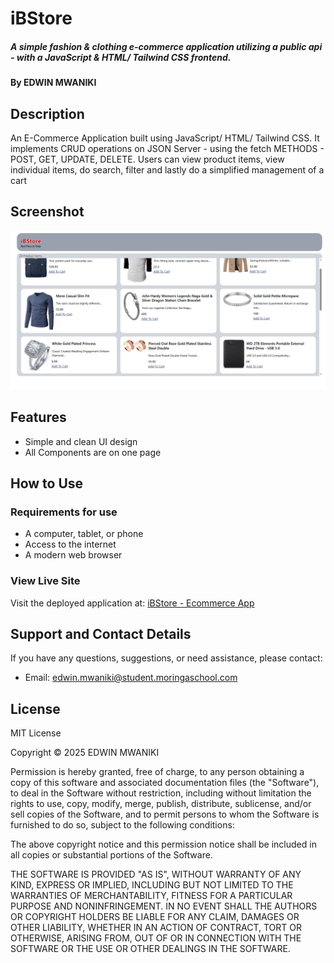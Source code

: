 # iBStore

##### A simple fashion & clothing e-commerce application utilizing a public api - with a JavaScript & HTML/ Tailwind CSS frontend.

#### By **EDWIN MWANIKI**

## Description

An E-Commerce Application built using JavaScript/ HTML/ Tailwind CSS. It implements CRUD operations on JSON Server - using the fetch METHODS - POST, GET, UPDATE, DELETE. Users can view product items, view individual items, do search, filter and lastly do a simplified management of a cart

## Screenshot

![iBStore Screenshot](./iBStore.jpg)

## Features

- Simple and clean UI design 
- All Components are on one page


## How to Use

### Requirements for use

- A computer, tablet, or phone
- Access to the internet
- A modern web browser

### View Live Site

Visit the deployed application at: [iBStore - Ecommerce 
App](https://edwin3v3.github.io/ibstore/)

## Support and Contact Details

If you have any questions, suggestions, or need assistance, please contact:

- Email: <edwin.mwaniki@student.moringaschool.com>

## License

MIT License

Copyright &copy; 2025 EDWIN MWANIKI

Permission is hereby granted, free of charge, to any person obtaining a copy of this software and associated documentation files (the "Software"), to deal in the Software without restriction, including without limitation the rights to use, copy, modify, merge, publish, distribute, sublicense, and/or sell copies of the Software, and to permit persons to whom the Software is furnished to do so, subject to the following conditions:

The above copyright notice and this permission notice shall be included in all copies or substantial portions of the Software.

THE SOFTWARE IS PROVIDED "AS IS", WITHOUT WARRANTY OF ANY KIND, EXPRESS OR IMPLIED, INCLUDING BUT NOT LIMITED TO THE WARRANTIES OF MERCHANTABILITY, FITNESS FOR A PARTICULAR PURPOSE AND NONINFRINGEMENT. IN NO EVENT SHALL THE AUTHORS OR COPYRIGHT HOLDERS BE LIABLE FOR ANY CLAIM, DAMAGES OR OTHER LIABILITY, WHETHER IN AN ACTION OF CONTRACT, TORT OR OTHERWISE, ARISING FROM, OUT OF OR IN CONNECTION WITH THE SOFTWARE OR THE USE OR OTHER DEALINGS IN THE SOFTWARE.